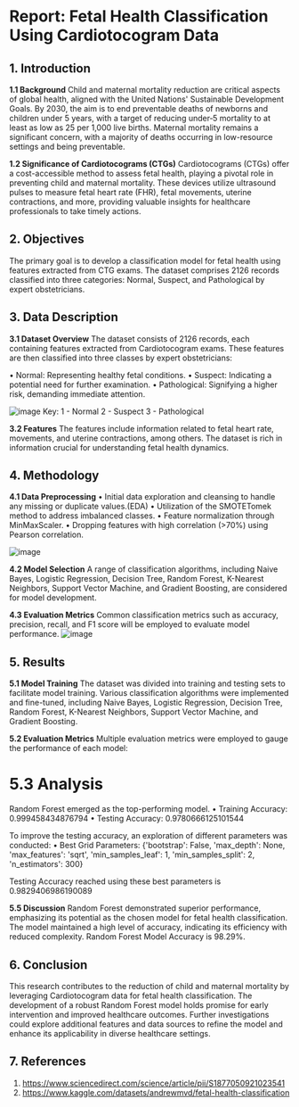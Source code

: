# **Report: Fetal Health Classification Using Cardiotocogram Data**

## **1. Introduction**

**1.1 Background**
Child and maternal mortality reduction are critical aspects of global health, aligned with the United Nations' Sustainable Development Goals. By 2030, the aim is to end preventable deaths of newborns and children under 5 years, with a target of reducing under‑5 mortality to at least as low as 25 per 1,000 live births. Maternal mortality remains a significant concern, with a majority of deaths occurring in low-resource settings and being preventable.

**1.2 Significance of Cardiotocograms (CTGs)**
Cardiotocograms (CTGs) offer a cost-accessible method to assess fetal health, playing a pivotal role in preventing child and maternal mortality. These devices utilize ultrasound pulses to measure fetal heart rate (FHR), fetal movements, uterine contractions, and more, providing valuable insights for healthcare professionals to take timely actions.

## **2. Objectives**
The primary goal is to develop a classification model for fetal health using features extracted from CTG exams. The dataset comprises 2126 records classified into three categories: Normal, Suspect, and Pathological by expert obstetricians.

## **3. Data Description**

**3.1 Dataset Overview**
The dataset consists of 2126 records, each containing features extracted from Cardiotocogram exams. These features are then classified into three classes by expert obstetricians:

•	Normal: Representing healthy fetal conditions.
•	Suspect: Indicating a potential need for further examination.
•	Pathological: Signifying a higher risk, demanding immediate attention.

![image](https://github.com/mmk259/Fetal_Health_Classification/assets/108261815/3724c7b9-509f-43f5-9ed2-a110b1e0d82b)
Key:  1 - Normal 2 - Suspect 3 - Pathological

**3.2 Features**
The features include information related to fetal heart rate, movements, and uterine contractions, among others. The dataset is rich in information crucial for understanding fetal health dynamics.

## **4. Methodology**

**4.1 Data Preprocessing**
•	Initial data exploration and cleansing to handle any missing or duplicate values.(EDA)
•	Utilization of the SMOTETomek method to address imbalanced classes.
•	Feature normalization through MinMaxScaler.
•	Dropping features with high correlation (>70%) using Pearson correlation.

![image](https://github.com/mmk259/Fetal_Health_Classification/assets/108261815/03d1373b-efd9-4e48-96b6-1ff7e5793aec)
 
**4.2 Model Selection**
A range of classification algorithms, including Naive Bayes, Logistic Regression, Decision Tree, Random Forest, K-Nearest Neighbors, Support Vector Machine, and Gradient Boosting, are considered for model development.

**4.3 Evaluation Metrics**
Common classification metrics such as accuracy, precision, recall, and F1 score will be employed to evaluate model performance.
![image](https://github.com/mmk259/Fetal_Health_Classification/assets/108261815/3ca2dade-8a6c-4617-8e4e-1ded959de275)

## **5. Results**

**5.1 Model Training**
The dataset was divided into training and testing sets to facilitate model training. Various classification algorithms were implemented and fine-tuned, including Naive Bayes, Logistic Regression, Decision Tree, Random Forest, K-Nearest Neighbors, Support Vector Machine, and Gradient Boosting.

**5.2 Evaluation Metrics**
Multiple evaluation metrics were employed to gauge the performance of each model:
 

# **5.3 Analysis**
Random Forest emerged as the top-performing model.
•	Training Accuracy: 0.999458434876794
•	Testing Accuracy: 0.9780666125101544


To improve the testing accuracy, an exploration of different parameters was conducted:
•	Best Grid Parameters:
{'bootstrap': False,
 'max_depth': None,
 'max_features': 'sqrt',
 'min_samples_leaf': 1,
 'min_samples_split': 2,
 'n_estimators': 300}

Testing Accuracy reached using these best parameters is 0.9829406986190089


**5.5 Discussion**
Random Forest demonstrated superior performance, emphasizing its potential as the chosen model for fetal health classification. The model maintained a high level of accuracy, indicating its efficiency with reduced complexity.
Random Forest Model Accuracy is 98.29%.

## **6. Conclusion**
This research contributes to the reduction of child and maternal mortality by leveraging Cardiotocogram data for fetal health classification. The development of a robust Random Forest model holds promise for early intervention and improved healthcare outcomes. Further investigations could explore additional features and data sources to refine the model and enhance its applicability in diverse healthcare settings.

## **7. References**
1. https://www.sciencedirect.com/science/article/pii/S1877050921023541
2. https://www.kaggle.com/datasets/andrewmvd/fetal-health-classification
